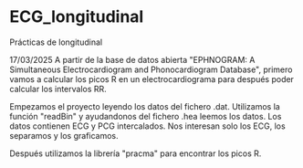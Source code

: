 # ECG_longitudinal
Prácticas de longitudinal

17/03/2025
A partir de la base de datos abierta "EPHNOGRAM: A Simultaneous Electrocardiogram and Phonocardiogram Database", primero vamos a calcular los picos R en un electrocardiograma para después poder calcular los intervalos RR.

Empezamos el proyecto leyendo los datos del fichero .dat. Utilizamos la función "readBin" y ayudandonos del fichero .hea leemos los datos. Los datos contienen ECG y PCG intercalados. Nos interesan solo los ECG, los separamos y los graficamos.

Después utilizamos la librería "pracma" para encontrar los picos R.
